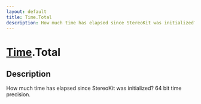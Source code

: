 ```yaml
---
layout: default
title: Time.Total
description: How much time has elapsed since StereoKit was initialized? 64 bit time precision.
---
```

# [Time]({{site.url}}/Pages/Reference/Time.html).Total

## Description
How much time has elapsed since StereoKit was initialized? 64 bit time precision.

